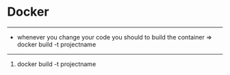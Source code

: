 # Docker
---
* whenever you change your code you should to build the container
=> docker build -t projectname
---
1. docker build -t projectname
 